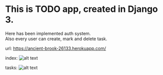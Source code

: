 # This is TODO app, created in Django 3.

Here has been implemented auth system.   
Also every user can create, mark and delete task.  

url: https://ancient-brook-26133.herokuapp.com/

index: 
![alt text](/home/imoiseev/Pictures/index.png)

tasks: 
![alt text](/home/imoiseev/Pictures/tasks.png)

